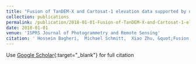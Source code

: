 ```yaml
---
title: "Fusion of TanDEM-X and Cartosat-1 elevation data supported by neural network-predicted weight maps"
collection: publications
permalink: /publication/2018-01-01-Fusion-of-TanDEM-X-and-Cartosat-1-elevation-data-supported-by-neural-network-predicted-weight-maps
date: 2018-01-01
venue: 'ISPRS Journal of Photogrammetry and Remote Sensing'
citation: ' Hossein Bagheri,  Michael Schmitt,  Xiao Zhu, &quot;Fusion of TanDEM-X and Cartosat-1 elevation data supported by neural network-predicted weight maps.&quot; ISPRS Journal of Photogrammetry and Remote Sensing, 2018.'
---
```

Use [Google Scholar](https://scholar.google.com/scholar?q=Fusion+of+TanDEM+X+and+Cartosat+1+elevation+data+supported+by+neural+network+predicted+weight+maps){:target="_blank"} for full citation
